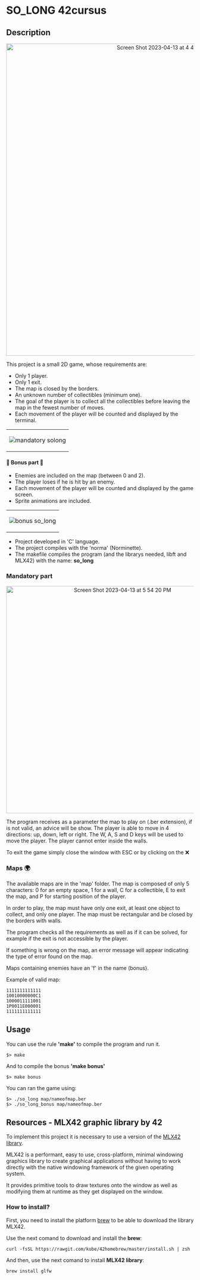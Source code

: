 # SO_LONG 42cursus

## Description 

<p align="center">
<img width="837" alt="Screen Shot 2023-04-13 at 4 46 17 PM" src="https://user-images.githubusercontent.com/121127625/231797144-76790ce9-3a86-4421-8618-e3db4af849b8.png">
</p>

This project is a small 2D game, whose requirements are:
* Only 1 player.
* Only 1 exit. 
* The map is closed by the borders.
* An unknown number of collectibles (minimum one).
* The goal of the player is to collect all the collectibles before leaving the map in the fewest number of moves.
* Each movement of the player will be counted and displayed by the terminal.

<table align="center">
  <td>
  
  ![mandatory solong](https://user-images.githubusercontent.com/121127625/231807710-bab6d89a-d62f-4e3f-86dd-a876caec6850.gif)
  
  </td>
</table>


#### :checkered_flag: Bonus part :checkered_flag: 

* Enemies are included on the map (between 0 and 2).
* The player loses if he is hit by an enemy.
* Each movement of the player will be counted and displayed by the game screen.
* Sprite animations are included. 

<table align="center">
  <td>
  
  ![bonus so_long](https://user-images.githubusercontent.com/121127625/231814053-969c7a7b-31b5-445e-9101-bbba881d810d.gif)

  </td>
</table>


* Project developed in 'C' language.
* The project compiles with the 'norma' (Norminette).
* The makefile compiles the program (and the librarys needed, libft and MLX42) with the name: **so_long**


### Mandatory part

<p align="center">
<img width="609" alt="Screen Shot 2023-04-13 at 5 54 20 PM" src="https://user-images.githubusercontent.com/121127625/231816234-a99d65ae-da05-4128-826f-a992559f02a2.png">
</p>

The program receives as a parameter the map to play on (.ber extension), if is not valid, an advice will be show. 
The player is able to move in 4 directions: up, down, left or right. The W, A, S and D keys will be used to move the player. The player cannot enter inside the walls.

To exit the game simply close the window with ESC or by clicking on the :x:

### Maps :earth_africa:

The available maps are in the 'map' folder. 
The map is composed of only 5 characters: 0 for an empty space, 1 for a wall, C for a collectible, E to exit the map, and P for starting position of the player.

In order to play, the map must have only one exit, at least one object to collect, and only one player. The map must be rectangular and be closed by the borders with walls. 

The program checks all the requirements as well as if it can be solved, for example if the exit is not accessible by the player.

If something is wrong on the map, an error message will appear indicating the type of error found on the map.

Maps containing enemies have an 'f' in the name (bonus).

Example of valid map:
```shell
1111111111111
10010000000C1
1000011111001
1P0011E000001
1111111111111
```


## Usage

You can use the rule **'make'** to compile the program and run it.
```shell
$> make 
```

And to compile the bonus **'make bonus'**
```shell
$> make bonus
```

You can ran the game using:
```shell
$> ./so_long map/nameofmap.ber
$> ./so_long_bonus map/nameofmap.ber
```

## Resources - MLX42 graphic library by 42

To implement this project it is necessary to use a version of the [MLX42 library](https://github.com/codam-coding-college/MLX42).

MLX42 is a performant, easy to use, cross-platform, minimal windowing graphics library to create graphical applications without having to work directly with the native windowing framework of the given operating system.

It provides primitive tools to draw textures onto the window as well as modifying them at runtime as they get displayed on the window.

### How to install?

First, you need to install the platform [brew](https://github.com/kube/42homebrew) to be able to download the library MLX42. 

Use the next comand to download and install the **brew**:
```shell
curl -fsSL https://rawgit.com/kube/42homebrew/master/install.sh | zsh
```

And then, use the next comand to install **MLX42 library**:
```shell
brew install glfw
```
